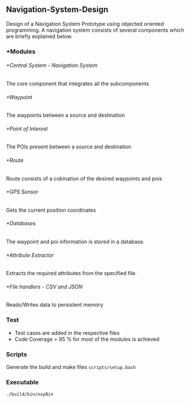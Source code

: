 ## Navigation-System-Design
Design of a Navigation System Prototype using objected oriented programming. A navigation system consists of several components which are briefly explained below.

### +Modules
###### +Central System - Navigation System
The core component that integrates all the subcomponents
###### +Waypoint
The waypoints between a source and destination
###### +Point of Interest
The POIs present between a source and destination
###### +Route
Route consists of a cobination of the desired waypoints and pois
###### +GPS Sensor
Gets the current position coordinates
###### +Databases
The waypoint and poi information is stored in a database.
###### +Attribute Extractor
Extracts the required attributes from the specified file.
###### +File handlers - CSV and JSON
Reads/Writes data to persistent memory

### Test
- Test cases are added in the respective files
- Code Coverage > 95 % for most of the modules is achieved

### Scripts
Generate the build and make files
`scripts/setup.bash`

### Executable
`./build/bin/nspBin`
